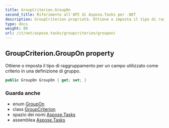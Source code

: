 ```yaml
---
title: GroupCriterion.GroupOn
second_title: Riferimento all'API di Aspose.Tasks per .NET
description: GroupCriterion proprietà. Ottiene o imposta il tipo di raggruppamento per un campo utilizzato come criterio in una definizione di gruppo.
type: docs
weight: 80
url: /it/net/aspose.tasks/groupcriterion/groupon/
---
```

## GroupCriterion.GroupOn property

Ottiene o imposta il tipo di raggruppamento per un campo utilizzato come criterio in una definizione di gruppo.

```csharp
public GroupOn GroupOn { get; set; }
```

### Guarda anche

* enum [GroupOn](../../groupon/)
* class [GroupCriterion](../)
* spazio dei nomi [Aspose.Tasks](../../groupcriterion/)
* assemblea [Aspose.Tasks](../../../)


